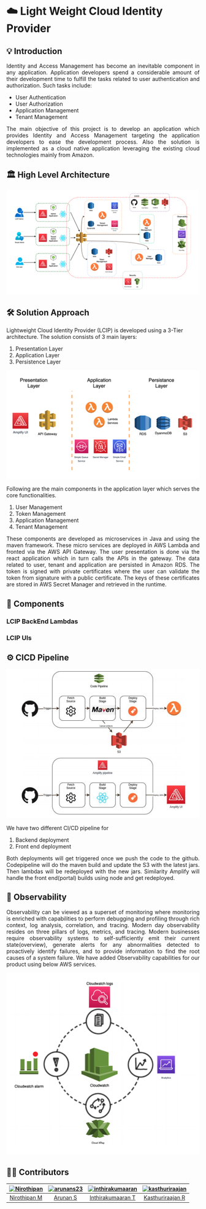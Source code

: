 # :cloud: Light Weight Cloud Identity Provider


## :bulb: Introduction

<p align="justify">
Identity and Access Management has become an inevitable component in any application. Application developers spend 
a considerable amount of their development time to fulfill the tasks related to user authentication and authorization. 
Such tasks include: 
</p>

<ul>
    <li>User Authentication</li>
    <li>User Authorization</li>
    <li>Application Management</li>
    <li>Tenant Management</li>
</ul>
<p align="justify">
The main objective of this project is to develop an application which provides Identity and Access Management targeting 
the application developers to ease the development process. Also the solution is implemented as a cloud native 
application leveraging the existing cloud technologies mainly from Amazon.
</p>

## :classical_building: High Level Architecture

![Architecture](images/architecture.png)

## :hammer_and_wrench: Solution Approach

Lightweight Cloud Identity Provider (LCIP) is developed using a 3-Tier architecture. The solution
consists of 3 main layers:
1. Presentation Layer
2. Application Layer
3. Persistence Layer

![layered archtiecture](images/solution-approach.png)

Following are the main components in the application layer which serves the core functionalities.

1. User Management
2. Token Management
3. Application Management
4. Tenant Management

<p align="justify">
These components are developed as microservices in Java and using the maven framework. These micro services are deployed 
in AWS Lambda and fronted via the AWS API Gateway. The user presentation is done via the react application which in 
turn calls the APIs in the gateway. The data related to user, tenant and application are persisted in Amazon RDS. 
The token is signed with private certificates where the user can validate the token from signature with a public 
certificate. The keys of these certificates are stored in AWS Secret Manager and retrieved in the runtime.
</p>

## :bricks: Components

### LCIP BackEnd Lambdas

### LCIP UIs

## :gear: CICD Pipeline

![CI/CD Diagram](images/cicd-diagram.png)

We have two different CI/CD pipeline for
1. Backend deployment
2. Front end deployment

<p align="justify">
Both deployments will get triggered once we push the code to the github.
Codepipeline will do the maven build and update the S3 with the latest jars. Then lambdas will
be redeployed with the new jars. Similarity Amplify will handle the front end(portal) builds using
node and get redeployed.
</p>

## :microscope: Observability

<p align="justify">
Observability can be viewed as a superset of monitoring where monitoring is enriched
with capabilities to perform debugging and profiling through rich context, log analysis,
correlation, and tracing. Modern day observability resides on three pillars of logs, metrics, and
tracing. Modern businesses require observability systems to self-sufficiently emit their current
state(overview), generate alerts for any abnormalities detected to proactively identify failures,
and to provide information to find the root causes of a system failure.
We have added Observability capabilities for our product using below AWS services.
</p>

![Observability Diagram](images/observability-diagram.png)

## 👨‍💻 Contributors

[<img alt="Nirothipan" src="https://avatars.githubusercontent.com/u/24619763?v=4" width="100px;">](https://github.com/Nirothipan) |[<img alt="arunans23" src="https://avatars.githubusercontent.com/u/17047910?v=4" width="100px;">](https://github.com/arunans23) |[<img alt="inthirakumaaran" src="https://avatars.githubusercontent.com/u/17597685?v=4" width="100px;">](https://github.com/inthirakumaaran) | [<img alt="kasthuriraajan" src="https://avatars.githubusercontent.com/u/26266914?v=4" width="100px;">](https://github.com/kasthuriraajan)
:---:|:---:|:---:|:---:|
[Nirothipan M](https://github.com/Nirothipan)|[Arunan S](https://github.com/arunans23)|[Inthirakumaaran T](https://github.com/inthirakumaaran)|[Kasthuriraajan R](https://github.com/kasthuriraajan)



